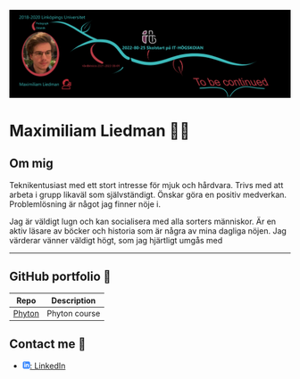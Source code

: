 ![CV timeline from 2012 to now. It started out with my studies at Chalmers followed by my biomedical engineering experiences in industry. Then my path led to teaching at gymnasium and currently at IT-högskolan.](assets/cv_timeline.png)

# Maximiliam Liedman :man_teacher:
## Om mig
Teknikentusiast med ett stort intresse för mjuk­ och hårdvara. Trivs med att arbeta i grupp likaväl
som självständigt. Önskar göra en positiv medverkan.
Problemlösning är något jag finner nöje i.

Jag är väldigt lugn och kan socialisera med alla sorters människor. Är en aktiv läsare av böcker och
historia som är några av mina dagliga nöjen. Jag värderar vänner väldigt högt, som jag hjärtligt
umgås med


---

## GitHub portfolio :briefcase:

| Repo                           | Description                        |
| ------------------------------ | ---------------------------------- |
| [Phyton][dl]            | Phyton course              |

<!-- | [Programmering 1][prog1]           | first programming course (gymnasiet)   | -->

[dl]: https://github.com/MxLied/Phyton-Max-Liedman
## Contact me :iphone:

- [![linkedIn icon](assets/linkedIn-icon.png): LinkedIn][linkedin]

[linkedin]: https://www.linkedin.com/in/maximiliam-liedman-1a5b4a249/
